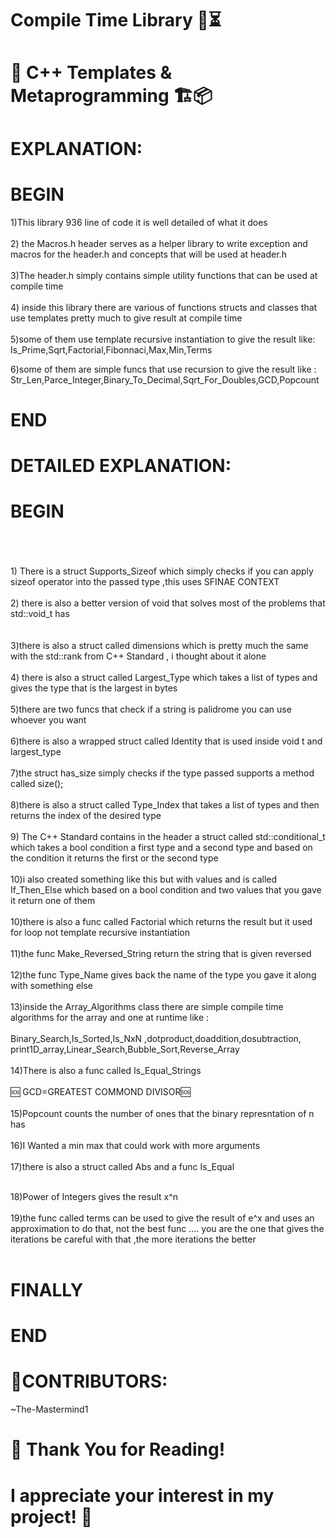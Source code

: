 # Compile Time Library 🚀⏳ 
# 🔷 C++ Templates & Metaprogramming 🏗️📦

# EXPLANATION:
# BEGIN

1)This library 936 line of code it is well detailed of what it does<br><br>
2) the Macros.h header serves as a helper library to write exception and macros for the header.h 
and concepts that will be used at header.h<br><br>
3)The header.h simply contains simple utility functions that can be used at compile time <br><br>
4) inside this library there are various of functions structs and classes that use templates pretty much to give result at compile time<br><br>
5)some of them use template recursive instantiation to give the result like:
Is_Prime,Sqrt,Factorial,Fibonnaci,Max,Min,Terms

6)some of them are simple funcs that use recursion to give the result like :<br>
Str_Len,Parce_Integer,Binary_To_Decimal,Sqrt_For_Doubles,GCD,Popcount
# END
# DETAILED EXPLANATION:
# BEGIN
<br>
<br>
<br>
1) There is a struct Supports_Sizeof which simply checks if you can apply sizeof operator into the passed type ,this uses SFINAE CONTEXT <br>
<br>2) there is also a better version of void that solves most of the problems that std::void_t has <br>
<br><br> 3)there is also a struct called dimensions which is pretty much the same with the std::rank from C++ Standard , i
thought about it alone 
<br>
<br>
4) there is also a struct called Largest_Type which takes a list of types and gives the type that is the largest in bytes 
<br><br>
5)there are two funcs that check if a string is palidrome you can use whoever you want 
<br><br>
6)there is also a wrapped struct called Identity that is used inside void t and largest_type
<br><br>
7)the struct has_size simply checks if the type passed supports a method called size();
<br><br>
8)there is also a struct called Type_Index that takes a list of types and then returns the index of the desired type 
<br>
<br>
9) The C++ Standard contains in the header <type_traits> a struct called std::conditional_t which takes a bool condition a first type and a second type 
and based on the condition it returns the first or the second type
<br>
<br>
10)i also created something like this but with values and is called  If_Then_Else which based on a bool  condition and two values that you gave it return one of them
<br>
<br>
10)there is also a func called Factorial which returns the result but it used for loop not template recursive instantiation 
<br>
<br>
11)the func Make_Reversed_String return the string that is given reversed 
<br>
<br>
12)the func Type_Name gives back the name of the type you gave it along with something else 
<br>
<br>
13)inside the Array_Algorithms class there are simple compile time algorithms for the array and one at runtime like :<br><br>
Binary_Search,Is_Sorted,Is_NxN ,dotproduct,doaddition,dosubtraction, print1D_array,Linear_Search,Bubble_Sort,Reverse_Array
<br>
<br>
14)There is also a func called Is_Equal_Strings
<br>
<br>
🆘 GCD=GREATEST COMMOND DIVISOR🆘
<br>
<br>
15)Popcount counts the number of ones that the binary represntation of n has 
<br>
<br>
16)I Wanted a min max that could work with more arguments 
<br> 
<br>
17)there is also a struct called Abs and a func Is_Equal
<br>
<br>

18)Power of Integers gives the result x^n 
<br>
<br>
19)the func called terms can be used to give the result of e^x and uses an approximation to do that, not the best func ....
you are the one that gives the iterations be careful with that ,the more iterations the better 
<br>
<br>

# FINALLY
# END
# 👥CONTRIBUTORS:
~The-Mastermind1<br>

# 🙏 Thank You for Reading! 
# I appreciate your interest in my project! 🚀

